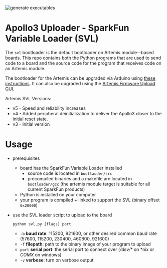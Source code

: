 ![generate executables](https://github.com/sparkfun/Apollo3_Uploader_SVL/workflows/generate%20executables/badge.svg)

# Apollo3 Uploader - SparkFun Variable Loader (SVL)

The ```svl``` bootloader is the default bootloader on Artemis module--based boards. This repo contains both the Python programs that are used to send code to a board and the source code for the program that receives code on an Artemis module.

The bootloader for the Artemis can be upgraded via Arduino using [these instructions](https://learn.sparkfun.com/tutorials/designing-with-the-sparkfun-artemis/all#troubleshooting). It can also be upgraded using the [Artemis Firmware Upload GUI](https://github.com/sparkfun/Artemis-Firmware-Upload-GUI).

Artemis SVL Versions:

* v5 - Speed and reliability increases
* v4 - Added peripheral deinitialization to deliver the Apollo3 closer to the initial reset state.
* v3 - Initial version

# Usage

* prerequisites
  * board has the SparkFun Variable Loader installed
    * source code is located in ```bootlaoder/src```
    * precompiled binaries and a makefile are located in ```bootloader/gcc```
      (the artemis module target is suitable for all current SparkFun products)
  * Python is installed on your computer
  * your program is compiled + linked to support the SVL (binary offset ```0x20000```)
* use the SVL loader script to upload to the board

  ```python svl.py [flags] port```
  
  * ```-b``` **baud rate**: 115200, 921600, or other desired common baud rate (57600, 115200, 230400, 460800, 921600)
  * ```-f``` **filepath**: path to the binary image of your program to upload
  * ```port``` **serial port**: the serial port to connect over (*/dev/\** on \*nix or *COMX* on windows)
  * ```-v``` **verbose**: turn on verbose output
